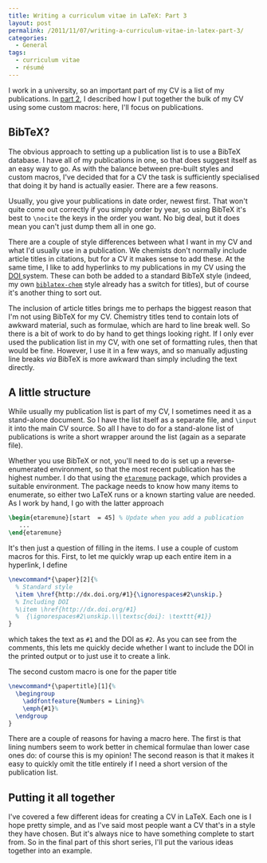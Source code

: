 ```yaml
---
title: Writing a curriculum vitae in LaTeX: Part 3
layout: post
permalink: /2011/11/07/writing-a-curriculum-vitae-in-latex-part-3/
categories:
  - General
tags:
  - curriculum vitae
  - résumé
---
```

I work in a university, so an important part of my CV is a list of my publications. In [part 2](/2011/11/06/writing-a-curriculum-vitae-in-latex-part-2/), I described how I put together the bulk of my CV using some custom macros: here, I'll focus on publications.

## BibTeX?

The obvious approach to setting up a publication list is to use a BibTeX database. I have all of my publications in one, so that does suggest itself as an easy way to go. As with the balance between pre-built styles and custom macros, I've decided that for a CV the task is sufficiently specialised that doing it by hand is actually easier. There are a few reasons.

Usually, you give your publications in date order, newest first. That won't quite come out correctly if you simply order by year, so using BibTeX it's best to `\nocite` the keys in the order you want. No big deal, but it does mean you can't just dump them all in one go.

There are a couple of style differences between what I want in my CV and what I'd usually use in a publication. We chemists don't normally include article titles in citations, but for a CV it makes sense to add these. At the same time, I like to add hyperlinks to my publications in my CV using the [DOI ](http://www.doi.org)system. These can both be added to a standard BibTeX style (indeed, my own [`biblatex-chem`](https://ctan.org/pkg/biblatex-chem) style already has a switch for titles), but of course it's another thing to sort out.

The inclusion of article titles brings me to perhaps the biggest reason that I'm not using BibTeX for my CV. Chemistry titles tend to contain lots of awkward material, such as formulae, which are hard to line break well. So there is a bit of work to do by hand to get things looking right. If I only ever used the publication list in my CV, with one set of formatting rules, then that would be fine. However, I use it in a few ways, and so manually adjusting line breaks _via_ BibTeX is more awkward than simply including the text directly.

## A little structure

While usually my publication list is part of my CV, I sometimes need it as a stand-alone document. So I have the list itself as a separate file, and `\input` it into the main CV source. So all I have to do for a stand-alone list of publications is write a short wrapper around the list (again as a separate file).

Whether you use BibTeX or not, you'll need to do is set up a reverse-enumerated environment, so that the most recent publication has the highest number. I do that using the [`etaremune`](https://ctan.org/pkg/etaremune) package, which provides a suitable environment. The package needs to know how many items to enumerate, so either two LaTeX runs or a known starting value are needed. As I work by hand, I go with the latter approach

```latex
\begin{etaremune}[start  = 45] % Update when you add a publication
   ...
\end{etaremune}
```

It's then just a question of filling in the items. I use a couple of custom macros for this. First, to let me quickly wrap up each entire item in a hyperlink, I define

<!-- {% raw %} -->
```latex
\newcommand*{\paper}[2]{%
  % Standard style
  \item \href{http://dx.doi.org/#1}{\ignorespaces#2\unskip.}
  % Including DOI
  %\item \href{http://dx.doi.org/#1}
  %  {\ignorespaces#2\unskip.\\\textsc{doi}: \texttt{#1}}
}
```
<!-- {% endraw %} -->

which takes the text as `#1` and the DOI as `#2`. As you can see from the comments, this lets me quickly decide whether I want to include the DOI in the printed output or to just use it to create a link.

The second custom macro is one for the paper title

<!-- {% raw %} -->
```latex
\newcommand*{\papertitle}[1]{%
  \begingroup
    \addfontfeature{Numbers = Lining}%
    \emph{#1}%
  \endgroup
}
```
<!-- {% endraw %} -->

There are a couple of reasons for having a macro here. The first is that lining numbers seem to work better in chemical formulae than lower case ones do: of course this is my opinion! The second reason is that it makes it easy to quickly omit the title entirely if I need a short version of the publication list.

## Putting it all together

I've covered a few different ideas for creating a CV in LaTeX. Each one is I hope pretty simple, and as I've said most people want a CV that's in a style they have chosen. But it's always nice to have something complete to start from. So in the final part of this short series, I'll put the various ideas together into an example.
